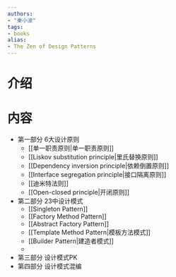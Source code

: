 ```yaml
---
authors:
- "秦小波"
tags:
- books 
alias:
- The Zen of Design Patterns
---
```

# 介绍
# 内容
- 第一部分 6大设计原则
	- [[单一职责原则|单一职责原则]]
	- [[Liskov substitution principle|里氏替换原则]]
	- [[Dependency inversion principle|依赖倒置原则]]
	- [[Interface segregation principle|接口隔离原则]]
	- [[迪米特法则]]
	- [[Open-closed principle|开闭原则]]
- 第二部分 23中设计模式
	- [[Singleton Pattern]]
	- [[Factory Method Pattern]]
	- [[Abstract Factory Pattern]]
	- [[Template Method Pattern|模板方法模式]]
	- [[Builder Pattern|建造者模式]]
	- 
- 第三部分 设计模式PK
- 第四部分 设计模式混编